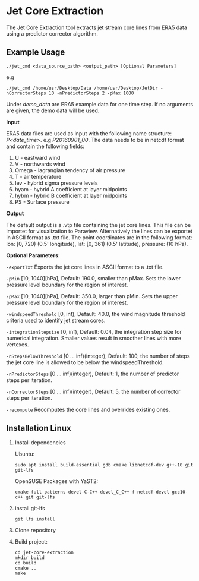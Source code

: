 # Jet Core Extraction
The Jet Core Extraction tool extracts jet stream core lines from ERA5 data using a predictor corrector algorithm.

## Example Usage

```
./jet_cmd <data_source_path> <output_path> [Optional Parameters]
```
e.g
```
./jet_cmd /home/usr/Desktop/Data /home/usr/Desktop/JetDir -nCorrectorSteps 10 -nPredictorSteps 2 -pMax 1000
```

Under *demo_data* are ERA5 example data for one time step. If no arguments are given, the demo data will be used.

**Input**

ERA5 data files are used as input with the following name structure: *P<date_time>*. e.g *P20160901_00*. The data needs to be in netcdf format and contain the following fields:
1. U - eastward wind
2. V - northwards wind
3. Omega - lagrangian tendency of air pressure
4. T - air temperature
5. lev - hybrid sigma pressure levels
6. hyam - hybrid A coefficient at layer midpoints
7. hybm - hybrid B coefficient at layer midpoints
8. PS - Surface pressure

**Output**

The default output is a .vtp file containing the jet core lines. This file can be importet for visualization to Paraview. Alternatively the lines can be exportet in ASCII format as .txt file. The point coordinates are in the following format: lon: [0, 720) (0.5' longitude), lat: [0, 361) (0.5' latitude), pressure: (10 hPa).


**Optional Parameters:**

`-exportTxt`
Exports the jet core lines in ASCII format to a .txt file.

`-pMin`
[10, 1040][hPa], Default: 190.0, smaller than pMax. Sets the lower pressure level boundary for the region of interest.

`-pMax`
[10, 1040][hPa], Default: 350.0, larger than pMin. Sets the upper pressure level boundary for the region of interest.

`-windspeedThreshold`
[0, inf), Default: 40.0, the wind magnitude threshold criteria used to identify jet stream cores.

`-integrationStepsize`
[0, inf), Default: 0.04, the integration step size for numerical integration. Smaller values result in smoother lines with more vertexes.

`-nStepsBelowThreshold`
[0 ... inf)(integer), Default: 100, the number of steps the jet core line is allowed to be below the windspeedThreshold.

`-nPredictorSteps`
[0 ... inf)(integer), Default: 1, the number of predictor steps per iteration.

`-nCorrectorSteps`
[0 ... inf)(integer), Default: 5, the number of corrector steps per iteration.

`-recompute`
Recomputes the core lines and overrides existing ones.
## Installation Linux

1. Install dependencies

    Ubuntu:
    ```
    sudo apt install build-essential gdb cmake libnetcdf-dev g++-10 git git-lfs
    ```
    OpenSUSE Packages with YaST2:
    ```
    cmake-full patterns-devel-C-C++-devel_C_C++ f netcdf-devel gcc10-c++ git git-lfs
    ```
2. install git-lfs
    ```
    git lfs install
    ```
4. Clone repository

3. Build project:
    ```
    cd jet-core-extraction
    mkdir build
    cd build
    cmake ..
    make
    ```
